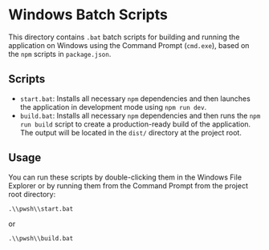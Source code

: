 # Windows Batch Scripts

This directory contains `.bat` batch scripts for building and running the application on Windows using the Command Prompt (`cmd.exe`), based on the `npm` scripts in `package.json`.

## Scripts

-   `start.bat`: Installs all necessary `npm` dependencies and then launches the application in development mode using `npm run dev`.
-   `build.bat`: Installs all necessary `npm` dependencies and then runs the `npm run build` script to create a production-ready build of the application. The output will be located in the `dist/` directory at the project root.

## Usage

You can run these scripts by double-clicking them in the Windows File Explorer or by running them from the Command Prompt from the project root directory:

```cmd
.\\pwsh\\start.bat
```
or
```cmd
.\\pwsh\\build.bat
```